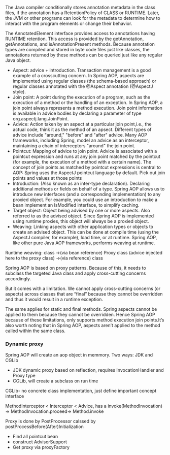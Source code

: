 The Java compiler conditionally stores annotation metadata in the class files, if the annotation has a RetentionPolicy of CLASS or RUNTIME. Later, the JVM or other programs can look for the metadata to determine how to interact with the program elements or change their behavior.

The AnnotatedElement interface provides access to annotations having RUNTIME retention. This access is provided by the getAnnotation, getAnnotations, and isAnnotationPresent methods. Because annotation types are compiled and stored in byte code files just like classes, the annotations returned by these methods can be queried just like any regular Java object.

* Aspect: advice + introduction.  Transaction management is a good example of a crosscutting concern. In Spring AOP, aspects are implemented using regular classes (the schema-based approach) or regular classes annotated with the @Aspect annotation (@AspectJ style).
* Join point: A point during the execution of a program, such as the execution of a method or the handling of an exception. In Spring AOP, a join point always represents a method execution. Join point information is available in advice bodies by declaring a parameter of type org.aspectj.lang.JoinPoint.
* Advice: Action taken by an aspect at a particular join point,i.e., the actual code, think it as the method of an apsect. Different types of advice include "around," "before" and "after" advice. Many AOP frameworks, including Spring, model an advice as an interceptor, maintaining a chain of interceptors "around" the join point.
* Pointcut: Mapping of advice to join point. Advice is associated with a pointcut expression and runs at any join point matched by the pointcut (for example, the execution of a method with a certain name). The concept of join points as matched by pointcut expressions is central to AOP: Spring uses the AspectJ pointcut language by default. Pick out join points and values at those points
* Introduction: (Also known as an inter-type declaration). Declaring additional methods or fields on behalf of a type. Spring AOP allows us to introduce new interfaces (and a corresponding implementation) to any proxied object. For example, you could use an introduction to make a bean implement an IsModified interface, to simplify caching.
* Target object: Object being advised by one or more aspects. Also referred to as the advised object. Since Spring AOP is implemented using runtime proxies, this object will always be a proxied object.
* Weaving: Linking aspects with other application types or objects to create an advised object. This can be done at compile time (using the AspectJ compiler, for example), load time, or at runtime. Spring AOP, like other pure Java AOP frameworks, performs weaving at runtime.

Runtime weaving: class ->(via bean reference) Proxy class (advice injected here to the proxy class)  ->(via reference) class

Spring AOP is based on proxy patterns. Because of this, it needs to subclass the targeted Java class and apply cross-cutting concerns accordingly.

But it comes with a limitation. We cannot apply cross-cutting concerns (or aspects) across classes that are “final” because they cannot be overridden and thus it would result in a runtime exception.

The same applies for static and final methods. Spring aspects cannot be applied to them because they cannot be overridden. Hence Spring AOP because of these limitations, only supports method execution join points.It’s also worth noting that in Spring AOP, aspects aren’t applied to the method called within the same class.

### Dynamic proxy

Spring AOP will create an aop object in memmory. Two ways: JDK and CGLib

* JDK dynamic proxy based on reflection, requires InvocationHandler and Proxy type
* CGLib, will create a subclass on run time

CGLib- no concrete class implementation, just define important concept interface

MethodInterceptor < Interceptor < Advice, has a invoke(MethodInvocation) => MethodInvocation.proceed=> Method.invoke

Proxy is done by PostProcessor calssed by postProcessBefore(After)Initialization

* Find all pointcut bean
* construct AdvisorSupport
* Get proxy via proxyFactory


